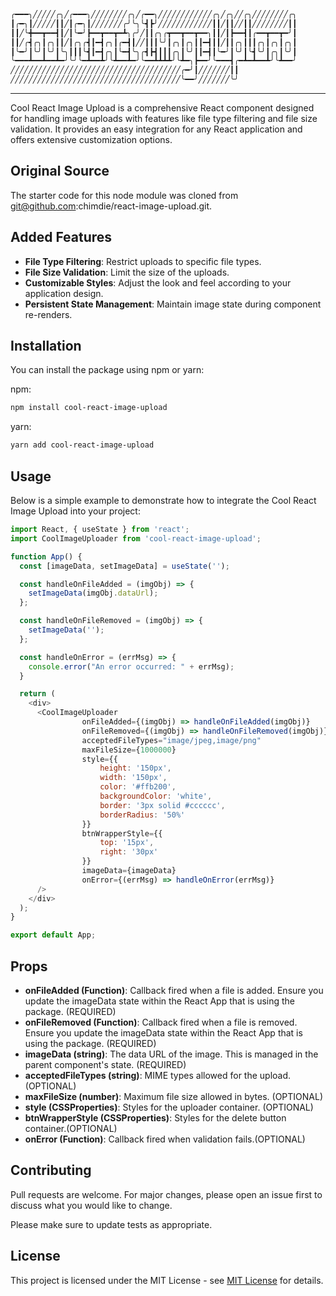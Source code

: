 ```diff
╭━━━╮╱╱╱╱╱╭╮╱╭━━━╮╱╱╱╱╱╱╱╱╭╮╱╭━━╮╱╱╱╱╱╱╱╱╱╱╱╱╭╮╱╭╮╱╱╭╮╱╱╱╱╱╱╱╱╭╮
┃╭━╮┃╱╱╱╱╱┃┃╱┃╭━╮┃╱╱╱╱╱╱╱╭╯╰╮╰┫┣╯╱╱╱╱╱╱╱╱╱╱╱╱┃┃╱┃┃╱╱┃┃╱╱╱╱╱╱╱╱┃┃
┃┃╱╰╋━━┳━━┫┃╱┃╰━╯┣━━┳━━┳━┻╮╭╯╱┃┃╭╮╭┳━━┳━━┳━━╮┃┃╱┃┣━━┫┃╭━━┳━━┳━╯┃
┃┃╱╭┫╭╮┃╭╮┃┃╱┃╭╮╭┫┃━┫╭╮┃╭━┫┃╱╱┃┃┃╰╯┃╭╮┃╭╮┃┃━┫┃┃╱┃┃╭╮┃┃┃╭╮┃╭╮┃╭╮┃
┃╰━╯┃╰╯┃╰╯┃╰╮┃┃┃╰┫┃━┫╭╮┃╰━┫╰╮╭┫┣┫┃┃┃╭╮┃╰╯┃┃━┫┃╰━╯┃╰╯┃╰┫╰╯┃╭╮┃╰╯┃
╰━━━┻━━┻━━┻━╯╰╯╰━┻━━┻╯╰┻━━┻━╯╰━━┻┻┻┻╯╰┻━╮┣━━╯╰━━━┫╭━┻━┻━━┻╯╰┻━━╯
╱╱╱╱╱╱╱╱╱╱╱╱╱╱╱╱╱╱╱╱╱╱╱╱╱╱╱╱╱╱╱╱╱╱╱╱╱╱╭━╯┃╱╱╱╱╱╱╱┃┃
╱╱╱╱╱╱╱╱╱╱╱╱╱╱╱╱╱╱╱╱╱╱╱╱╱╱╱╱╱╱╱╱╱╱╱╱╱╱╰━━╯╱╱╱╱╱╱╱╰╯
```
---

Cool React Image Upload is a comprehensive React component designed for handling image uploads with features like file type filtering and file size validation. It provides an easy integration for any React application and offers extensive customization options.

## Original Source

The starter code for this node module was cloned from git@github.com:chimdie/react-image-upload.git.

## Added Features

- **File Type Filtering**: Restrict uploads to specific file types.
- **File Size Validation**: Limit the size of the uploads.
- **Customizable Styles**: Adjust the look and feel according to your application design.
- **Persistent State Management**: Maintain image state during component re-renders.

## Installation

You can install the package using npm or yarn:

npm:

```bash
npm install cool-react-image-upload
```

yarn:

```bash
yarn add cool-react-image-upload
```

## Usage

Below is a simple example to demonstrate how to integrate the Cool React Image Upload into your project:

```javascript
import React, { useState } from 'react';
import CoolImageUploader from 'cool-react-image-upload';

function App() {
  const [imageData, setImageData] = useState('');

  const handleOnFileAdded = (imgObj) => {
    setImageData(imgObj.dataUrl);
  };

  const handleOnFileRemoved = (imgObj) => {
    setImageData('');
  };

  const handleOnError = (errMsg) => {
    console.error("An error occurred: " + errMsg);
  }

  return (
    <div>
      <CoolImageUploader
                onFileAdded={(imgObj) => handleOnFileAdded(imgObj)}
                onFileRemoved={(imgObj) => handleOnFileRemoved(imgObj)}
                acceptedFileTypes="image/jpeg,image/png"
                maxFileSize={1000000}
                style={{
                    height: '150px',
                    width: '150px',
                    color: '#ffb200',
                    backgroundColor: 'white',
                    border: '3px solid #cccccc',
                    borderRadius: '50%'
                }}        
                btnWrapperStyle={{
                    top: '15px',
                    right: '30px'
                }}
                imageData={imageData}  
                onError={(errMsg) => handleOnError(errMsg)}       
      /> 
    </div>
  );
}

export default App;
```

## Props

- **onFileAdded (Function)**: Callback fired when a file is added. Ensure you update the imageData state within the React App that is using the package. (REQUIRED)
- **onFileRemoved (Function)**: Callback fired when a file is removed. Ensure you update the imageData state within the React App that is using the package. (REQUIRED)
- **imageData (string)**: The data URL of the image. This is managed in the parent component's state. (REQUIRED)
- **acceptedFileTypes (string)**: MIME types allowed for the upload. (OPTIONAL)
- **maxFileSize (number)**: Maximum file size allowed in bytes. (OPTIONAL)
- **style (CSSProperties)**: Styles for the uploader container. (OPTIONAL)
- **btnWrapperStyle (CSSProperties)**: Styles for the delete button container.(OPTIONAL)
- **onError (Function)**: Callback fired when validation fails.(OPTIONAL)


## Contributing

Pull requests are welcome. For major changes, please open an issue first to discuss what you would like to change.

Please make sure to update tests as appropriate.

## License

This project is licensed under the MIT License - see [MIT License](https://opensource.org/licenses/MIT) for details.
